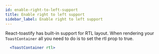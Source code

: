 ```yaml
---
id: enable-right-to-left-support
title: Enable right to left support
sidebar_label: Enable right to left support
---
```


React-toastify has built-in support for RTL layout. When rendering your `ToastContainer` all you need to do is to set the rtl prop to true.

```jsx
  <ToastContainer rtl>
```

